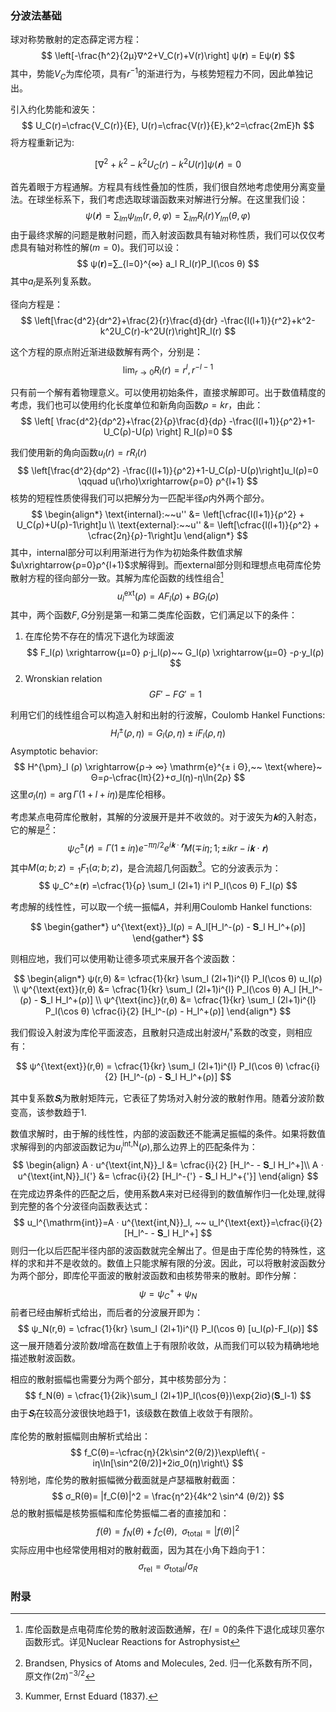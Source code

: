 ### 分波法基础

球对称势散射的定态薛定谔方程：
$$
\left[-\frac{ħ^2}{2μ}∇^2+V_C(r)+V(r)\right] ψ(𝐫) = Eψ(𝐫)
$$
其中，势能$V_C$为库伦项，具有$r^{-1}$的渐进行为，与核势短程力不同，因此单独记出。

引入约化势能和波矢：
$$
U_C(r)=\cfrac{V_C(r)}{E}, U(r)=\cfrac{V(r)}{E},k^2=\cfrac{2mE}ħ
$$
将方程重新记为:

$$
\left[∇^2+k^2-k^2U_C(r)-k^2U(r)\right]ψ(𝐫)=0
$$

首先着眼于方程通解。方程具有线性叠加的性质，我们很自然地考虑使用分离变量法。在球坐标系下，我们考虑选取球谐函数来对解进行分解。在这里我们设：
$$
ψ(𝐫)=∑_ {lm} ψ_{lm}(r,θ,φ)=∑_ {lm}R_l(r) Y_{lm}(\theta,φ)
$$
由于最终求解的问题是散射问题，而入射波函数具有轴对称性质，我们可以仅仅考虑具有轴对称性的解$(m=0)$。我们可以设：
$$
ψ(𝐫)=∑_{l=0}^{∞} a_l R_l(r)P_l(\cos θ)
$$
其中$a_l$是系列复系数。

径向方程是：
$$
\left[\frac{d^2}{dr^2}+\frac{2}{r}\frac{d}{dr}
-\frac{l(l+1)}{r^2}+k^2-k^2U_C(r)-k^2U(r)\right]R_l(r)
$$

这个方程的原点附近渐进级数解有两个，分别是：
$$
\lim_{r\rightarrow 0} R_l(r)=r^l ,r^{-l-1}
$$

只有前一个解有着物理意义。可以使用初始条件，直接求解即可。出于数值精度的考虑，我们也可以使用约化长度单位和新角向函数$ρ=kr$，由此：
$$
\left[ \frac{d^2}{dρ^2}+\frac{2}{ρ}\frac{d}{dρ}
-\frac{l(l+1)}{ρ^2}+1-U_C(ρ)-U(ρ) \right]  R_l(ρ)=0
$$

我们使用新的角向函数$u_l(r)=rR_l(r)$
$$
\left[\frac{d^2}{dρ^2}
-\frac{l(l+1)}{ρ^2}+1-U_C(ρ)-U(ρ)\right]u_l(ρ)=0
\qquad u(\rho)\xrightarrow{ρ=0} ρ^{l+1}
$$
核势的短程性质使得我们可以把解分为一匹配半径$ρ$内外两个部分。
$$
\begin{align*}
\text{internal}:~~u'' &= \left[\cfrac{l(l+1)}{ρ^2} + U_C(ρ)+U(ρ)-1\right]u \\
\text{external}:~~u'' &= \left[\cfrac{l(l+1)}{ρ^2} + \cfrac{2η}{ρ}-1\right]u
\end{align*}
$$
其中，internal部分可以利用渐进行为作为初始条件数值求解$u\xrightarrow{ρ=0}ρ^{l+1}$求解得到。而external部分则和理想点电荷库伦势散射方程的径向部分一致。其解为库伦函数的线性组合[^CF1]
$$
u^{\text{ext}}_l(ρ) = AF_l(ρ) + BG_l(ρ)
$$
其中，两个函数$F,G$分别是第一和第二类库伦函数，它们满足以下的条件：

1. 在库伦势不存在的情况下退化为球面波
$$
F_l(ρ) \xrightarrow{μ=0} ρ⋅j_l(ρ)~~
G_l(ρ) \xrightarrow{μ=0} -ρ⋅y_l(ρ)
$$
2. Wronskian relation
$$
GF'-FG'=1
$$

利用它们的线性组合可以构造入射和出射的行波解，Coulomb Hankel Functions:
$$
H^{±}_l (ρ,η) = G_l(ρ,η) ± iF_l(ρ,η)
$$
Asymptotic behavior:
$$
H^{\pm}_l (ρ) \xrightarrow{ρ→ ∞} \mathrm{e}^{± i Θ},~~ \text{where}~ Θ=ρ-\cfrac{lπ}{2}+σ_l(η)-η\ln{2ρ}
$$
这里$σ_l(η)=\arg{Γ(1+l+iη)}$是库伦相移。

考虑某点电荷库伦散射，其解的分波展开是并不收敛的。对于波矢为$𝐤$的入射态，它的解是[^Brand]：
$$
ψ_C^{±}(𝐫) = Γ(1±iη) e^{-πη/2} e^{i𝐤⋅𝐫} M(∓iη;1;±ikr-i𝐤⋅𝐫)
$$
其中$M(a;b;z)={_1}F_1(a;b;z)$，是合流超几何函数[^Kummer]。它的分波表示为：
$$
ψ_C^±(𝐫) =\cfrac{1}{ρ} \sum_l (2l+1) i^l P_l(\cos θ) F_l(ρ)
$$

考虑解的线性性，可以取一个统一振幅$A$，并利用Coulomb Hankel functions:

$$
\begin{gather*}
u^{\text{ext}}_l(ρ) = A_l[H_l^-(ρ) - 𝐒_l H_l^+(ρ)]
\end{gather*}
$$

则相应地，我们可以使用勒让德多项式来展开各个波函数：

$$
\begin{align*}
ψ(r,θ) &= \cfrac{1}{kr} \sum_l (2l+1)i^{l} P_l(\cos θ) u_l(ρ)  \\
ψ^{\text{ext}}(r,θ) &= \cfrac{1}{kr} \sum_l (2l+1)i^{l} P_l(\cos θ)
A_l [H_l^-(ρ) - 𝐒_l H_l^+(ρ)] \\
ψ^{\text{inc}}(r,θ) &= \cfrac{1}{kr} \sum_l (2l+1)i^{l} P_l(\cos θ)
\cfrac{i}{2} [H_l^-(ρ) - H_l^+(ρ)]
\end{align*}
$$

我们假设入射波为库伦平面波态，且散射只造成出射波$H_l^+$系数的改变，则相应有：

$$
ψ^{\text{ext}}(r,θ) = \cfrac{1}{kr} \sum_l (2l+1)i^{l} P_l(\cos θ)
\cfrac{i}{2} [H_l^-(ρ) - 𝐒_l H_l^+(ρ)]
$$

其中复系数$𝐒_l$为散射矩阵元，它表征了势场对入射分波的散射作用。随着分波阶数变高，该参数趋于1.

数值求解时，由于解的线性性，内部的波函数还不能满足振幅的条件。如果将数值求解得到的内部波函数记为$u^{\text{int,N}}_l(ρ)$,那么边界上的匹配条件为：
$$
\begin{align}
A ⋅ u^{\text{int,N}}_l &= \cfrac{i}{2} [H_l^- - 𝐒_l H_l^+]\\
A ⋅ u^{\text{int,N}}_l{'} &= \cfrac{i}{2} [H_l^-{'} - 𝐒_l H_l^+{'}]
\end{align}
$$
在完成边界条件的匹配之后，使用系数$A$来对已经得到的数值解作归一化处理,就得到完整的各个分波径向函数表达式：
$$
u_l^{\mathrm{int}}=A ⋅ u^{\text{int,N}}_l, ~~ u_l^{\text{ext}}=\cfrac{i}{2}[H_l^- - 𝐒_l H_l^+]
$$
则归一化以后匹配半径内部的波函数就完全解出了。但是由于库伦势的特殊性，这样的求和并不是收敛的。数值上只能求解有限的分波。因此，可以将散射波函数分为两个部分，即库伦平面波的散射波函数和由核势带来的散射。即作分解：
$$
ψ=ψ_C^+ + ψ_N
$$
前者已经由解析式给出，而后者的分波展开即为：
$$
ψ_N(r,θ) = \cfrac{1}{kr} \sum_l (2l+1)i^{l} P_l(\cos θ) [u_l(ρ)-F_l(ρ)]
$$
这一展开随着分波阶数$l$增高在数值上于有限阶收敛，从而我们可以较为精确地地描述散射波函数。

相应的散射振幅也需要分为两个部分，其中核势部分为：
$$
f_N(θ) = \cfrac{1}{2ik}\sum_l (2l+1)P_l(\cos{θ})\exp{2iσ}(𝐒_l-1)
$$
由于$𝐒_l$在较高分波很快地趋于1，该级数在数值上收敛于有限阶。

库伦势的散射振幅则由解析式给出：
$$
f_C(θ)=-\cfrac{η}{2k\sin^2(θ/2)}\exp\left\{
-iη\ln[\sin^2(θ/2)]+2iσ_0(η)\right\}
$$
特别地，库伦势的散射振幅微分截面就是卢瑟福散射截面：
$$
σ_R(θ)= |f_C(θ)|^2 = \frac{η^2}{4k^2 \sin^4 (θ/2)}
$$
总的散射振幅是核势振幅和库伦势振幅二者的直接加和：
$$
f(θ)=f_N(θ)+f_C(θ),~~ σ_{\text{total}}=|f(θ)|^2
$$
实际应用中也经常使用相对的散射截面，因为其在小角下趋向于1：
$$
σ_{\text{rel}}=σ_{\text{total}}/σ_R
$$

### 附录
[^CF1]: 库伦函数是点电荷库伦势的散射波函数通解，在$l=0$的条件下退化成球贝塞尔函数形式。详见Nuclear Reactions for Astrophysist
[^Brand]: Brandsen, Physics of Atoms and Molecules, 2ed. 归一化系数有所不同，原文作$(2π)^{-3/2}$
[^Kummer]: Kummer, Ernst Eduard (1837).
